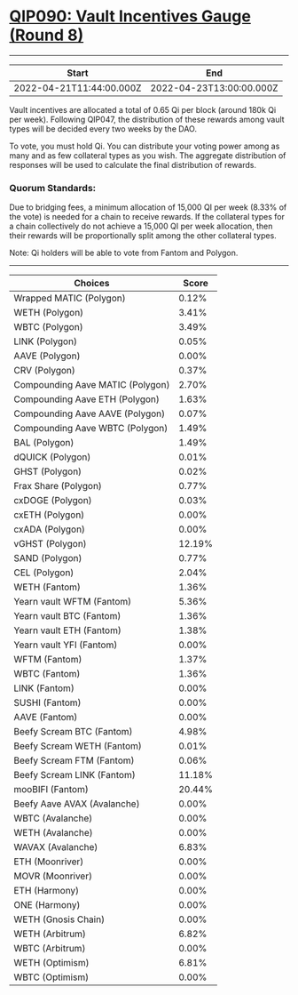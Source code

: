 
# [QIP090: Vault Incentives Gauge (Round 8)](https://snapshot.org/#/qidao.eth/proposal/0xc2b93c2101120ed5b1a71832d51b8833cac8e8ea17d59e98c1eebde94015b8ca)

---
| Start | End |
| --- | --- |
| 2022-04-21T11:44:00.000Z | 2022-04-23T13:00:00.000Z |


Vault incentives are allocated a total of 0.65 Qi per block (around 180k Qi per week). Following QIP047, the distribution of these rewards among vault types will be decided every two weeks by the DAO.

To vote, you must hold Qi. You can distribute your voting power among as many and as few collateral types as you wish. The aggregate distribution of responses will be used to calculate the final distribution of rewards.

### Quorum Standards:

Due to bridging fees, a minimum allocation of 15,000 QI per week (8.33% of the vote) is needed for a chain to receive rewards. If the collateral types for a chain collectively do not achieve a 15,000 QI per week allocation, then their rewards will be proportionally split among the other collateral types.

Note: Qi holders will be able to vote from Fantom and Polygon.

---
| Choices | Score |
| --- | --- |
| Wrapped MATIC (Polygon) | 0.12% |
| WETH (Polygon) | 3.41% |
| WBTC (Polygon) | 3.49% |
| LINK (Polygon) | 0.05% |
| AAVE (Polygon) | 0.00% |
| CRV (Polygon) | 0.37% |
| Compounding Aave MATIC (Polygon) | 2.70% |
| Compounding Aave ETH (Polygon) | 1.63% |
| Compounding Aave AAVE (Polygon) | 0.07% |
| Compounding Aave WBTC (Polygon) | 1.49% |
| BAL (Polygon) | 1.49% |
| dQUICK (Polygon) | 0.01% |
| GHST (Polygon) | 0.02% |
| Frax Share (Polygon) | 0.77% |
| cxDOGE (Polygon) | 0.03% |
| cxETH (Polygon) | 0.00% |
| cxADA (Polygon) | 0.00% |
| vGHST (Polygon) | 12.19% |
| SAND (Polygon) | 0.77% |
| CEL (Polygon) | 2.04% |
| WETH (Fantom) | 1.36% |
| Yearn vault WFTM (Fantom) | 5.36% |
| Yearn vault BTC (Fantom) | 1.36% |
| Yearn vault ETH (Fantom) | 1.38% |
| Yearn vault YFI (Fantom) | 0.00% |
| WFTM (Fantom) | 1.37% |
| WBTC (Fantom) | 1.36% |
| LINK (Fantom) | 0.00% |
| SUSHI (Fantom) | 0.00% |
| AAVE (Fantom) | 0.00% |
| Beefy Scream BTC (Fantom) | 4.98% |
| Beefy Scream WETH (Fantom) | 0.01% |
| Beefy Scream FTM (Fantom) | 0.06% |
| Beefy Scream LINK (Fantom) | 11.18% |
| mooBIFI (Fantom) | 20.44% |
| Beefy Aave AVAX (Avalanche) | 0.00% |
| WBTC (Avalanche) | 0.00% |
| WETH (Avalanche) | 0.00% |
| WAVAX (Avalanche) | 6.83% |
| ETH (Moonriver) | 0.00% |
| MOVR (Moonriver) | 0.00% |
| ETH (Harmony) | 0.00% |
| ONE (Harmony) | 0.00% |
| WETH (Gnosis Chain) | 0.00% |
| WETH (Arbitrum) | 6.82% |
| WBTC (Arbitrum) | 0.00% |
| WETH (Optimism) | 6.81% |
| WBTC (Optimism)  | 0.00% |

